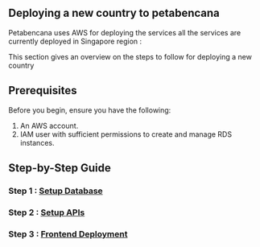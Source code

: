 ## Deploying a new country to petabencana

Petabencana uses AWS for deploying the services all the services are currently deployed in Singapore region : 

This section gives an overview on the steps to follow for deploying a new country

## Prerequisites
Before you begin, ensure you have the following:
1. An AWS account.
2. IAM user with sufficient permissions to create and manage RDS instances.


## Step-by-Step Guide
### Step 1 : [Setup Database](https://github.com/Climate-Emergency-Software-Alliance/cognicity-docs/blob/main/docs/database.md)

### Step 2 : [Setup APIs](https://github.com/Climate-Emergency-Software-Alliance/cognicity-docs/blob/main/docs/api-setup.md)

### Step 3 : [Frontend Deployment](https://github.com/Climate-Emergency-Software-Alliance/cognicity-docs/blob/main/docs/frontend.md)

